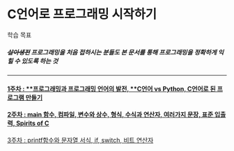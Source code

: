 # C언어로 프로그래밍 시작하기

학습 목표

##### ~~살아생전~~ 프로그래밍을 처음 접하시는 분들도 본 문서를 통해 프로그래밍을 정확하게 익힐 수 있도록 하는 것

##### 

---

#### [1주차 : **프로그래밍과 프로그래밍 언어의 발전, **C언어 vs Python, C언어로 된 프로그램 만들기](/chapter1.md "Chapter 1")

#### [2주차 : main 함수, 컴파일, 변수와 상수, 형식, 수식과 연산자, 여러가지 문장, 표준 입출력, Spirits of C](/chapter2.md)

[3주차 : printf함수와 문자열 서식, if, switch, 비트 연산자](/chapter3.md "3주차")



